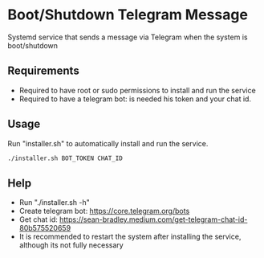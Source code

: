 # Boot/Shutdown Telegram Message
Systemd service that sends a message via Telegram when the system is boot/shutdown

## Requirements
- Required to have root or sudo permissions to install and run the service
- Required to have a telegram bot: is needed his token and your chat id.

## Usage 
Run "installer.sh" to automatically install and run the service.

```sh
./installer.sh BOT_TOKEN CHAT_ID
```

## Help
- Run "./installer.sh -h"
- Create telegram bot: https://core.telegram.org/bots
- Get chat id: https://sean-bradley.medium.com/get-telegram-chat-id-80b575520659
- It is recommended to restart the system after installing the service, although its not fully necessary 

